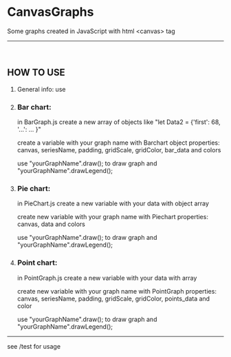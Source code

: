 # CanvasGraphs
Some graphs created in JavaScript with html &lt;canvas> tag

<hr/>
<br/>
<h2>HOW TO USE</h2>
<ol>
  <li> General info: use <canvas tag with id of type of graph you want </li>
  <li><h3>Bar chart:</h3>
    <p>in BarGraph.js create a new array of objects like "let Data2 = {'first': 68, '...': ... }"</p>
    <p>create a variable with your graph name with Barchart object properties: canvas, seriesName, padding, gridScale,       gridColor, bar_data and colors</p>
    <p>use "yourGraphName".draw(); to draw graph and "yourGraphName".drawLegend();</p>
  </li>
  <li><h3>Pie chart:</h3>
    <p>in PieChart.js create a new variable with your data with object array</p>
    <p>create new variable with your graph name with Piechart properties: canvas, data and colors</p>
    <p>use "yourGraphName".draw(); to draw graph and "yourGraphName".drawLegend();</p>
  </li>
  <li><h3>Point chart:</h3>
    <p>in PointGraph.js create a new variable with your data with array</p>
    <p>create new variable with your graph name with PointGraph properties: canvas, seriesName, padding, gridScale, gridColor, points_data and color</p>
    <p>use "yourGraphName".draw(); to draw graph and "yourGraphName".drawLegend();</p>
  </li>
</ol>
<hr/>
see /test for usage

